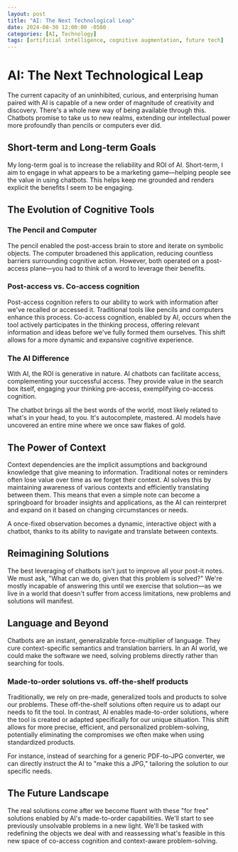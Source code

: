 ```yaml
---
layout: post
title: "AI: The Next Technological Leap"
date: 2024-08-30 12:00:00 -0500
categories: [AI, Technology]
tags: [artificial intelligence, cognitive augmentation, future tech]
---
```


# AI: The Next Technological Leap

The current capacity of an uninhibited, curious, and enterprising human paired with AI is capable of a new order of magnitude of creativity and discovery. There's a whole new way of being available through this. Chatbots promise to take us to new realms, extending our intellectual power more profoundly than pencils or computers ever did.

## Short-term and Long-term Goals

My long-term goal is to increase the reliability and ROI of AI. Short-term, I aim to engage in what appears to be a marketing game—helping people see the value in using chatbots. This helps keep me grounded and renders explicit the benefits I seem to be engaging.

## The Evolution of Cognitive Tools

### The Pencil and Computer

The pencil enabled the post-access brain to store and iterate on symbolic objects. The computer broadened this application, reducing countless barriers surrounding cognitive action. However, both operated on a post-access plane—you had to think of a word to leverage their benefits.

### Post-access vs. Co-access cognition

Post-access cognition refers to our ability to work with information after we've recalled or accessed it. Traditional tools like pencils and computers enhance this process. Co-access cognition, enabled by AI, occurs when the tool actively participates in the thinking process, offering relevant information and ideas before we've fully formed them ourselves. This shift allows for a more dynamic and expansive cognitive experience.

### The AI Difference

With AI, the ROI is generative in nature. AI chatbots can facilitate access, complementing your successful access. They provide value in the search box itself, engaging your thinking pre-access, exemplifying co-access cognition.

The chatbot brings all the best words of the world, most likely related to what's in your head, to you. It's autocomplete, mastered. AI models have uncovered an entire mine where we once saw flakes of gold.

## The Power of Context

Context dependencies are the implicit assumptions and background knowledge that give meaning to information. Traditional notes or reminders often lose value over time as we forget their context. AI solves this by maintaining awareness of various contexts and efficiently translating between them. This means that even a simple note can become a springboard for broader insights and applications, as the AI can reinterpret and expand on it based on changing circumstances or needs.

A once-fixed observation becomes a dynamic, interactive object with a chatbot, thanks to its ability to navigate and translate between contexts.

## Reimagining Solutions

The best leveraging of chatbots isn't just to improve all your post-it notes. We must ask, "What can we do, given that this problem is solved?" We're mostly incapable of answering this until we exercise that solution—as we live in a world that doesn't suffer from access limitations, new problems and solutions will manifest.

## Language and Beyond

Chatbots are an instant, generalizable force-multiplier of language. They cure context-specific semantics and translation barriers. In an AI world, we could make the software we need, solving problems directly rather than searching for tools.

### Made-to-order solutions vs. off-the-shelf products

Traditionally, we rely on pre-made, generalized tools and products to solve our problems. These off-the-shelf solutions often require us to adapt our needs to fit the tool. In contrast, AI enables made-to-order solutions, where the tool is created or adapted specifically for our unique situation. This shift allows for more precise, efficient, and personalized problem-solving, potentially eliminating the compromises we often make when using standardized products.

For instance, instead of searching for a generic PDF-to-JPG converter, we can directly instruct the AI to "make this a JPG," tailoring the solution to our specific needs.

## The Future Landscape

The real solutions come after we become fluent with these "for free" solutions enabled by AI's made-to-order capabilities. We'll start to see previously unsolvable problems in a new light. We'll be tasked with redefining the objects we deal with and reassessing what's feasible in this new space of co-access cognition and context-aware problem-solving.

